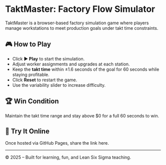 # TaktMaster: Factory Flow Simulator

TaktMaster is a browser-based factory simulation game where players manage workstations to meet production goals under takt time constraints.

## 🎮 How to Play

- Click **▶️ Play** to start the simulation.
- Adjust worker assignments and upgrades at each station.
- Keep the **takt time** within ±1.6 seconds of the goal for 60 seconds while staying profitable.
- Click **Reset** to restart the game.
- Use the variability slider to increase difficulty.

## 🏆 Win Condition

Maintain the takt time range and stay above $0 for a full 60 seconds to win.

## 📡 Try It Online

Once hosted via GitHub Pages, share the link here.

---

© 2025 – Built for learning, fun, and Lean Six Sigma teaching.
